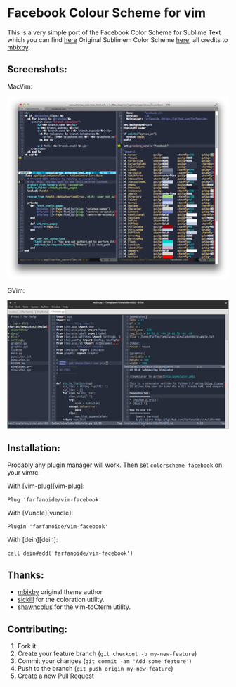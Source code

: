 Facebook Colour Scheme for vim
==============================

This is a very simple port of the Facebook Color Scheme for Sublime Text which
you can find [here][] Original Sublimem Color Scheme [here][], all credits to
[mbixby][].

Screenshots:
------------

MacVim:

![fcs-macvim](screenshots/macvim.png)

GVim:

![fcs-gvim](screenshots/gvim-elementaryos.png)

Installation:
-------------

Probably any plugin manager will work. Then set `colorscheme facebook` on your
vimrc.

With [vim-plug][vim-plug]:

```vim
Plug 'farfanoide/vim-facebook'
```

With [Vundle][vundle]:

```vim
Plugin 'farfanoide/vim-facebook'
```

With [dein][dein]:

```vim
call dein#add('farfanoide/vim-facebook')
```


Thanks:
-------

- [mbixby][] original theme author
- [sickill][] for the coloration utility.
- [shawncplus][] for the vim-toCterm utility.

Contributing:
--------------

1. Fork it
2. Create your feature branch (`git checkout -b my-new-feature`)
3. Commit your changes (`git commit -am 'Add some feature'`)
4. Push to the branch (`git push origin my-new-feature`)
5. Create a new Pull Request

<!-- links -->
[mbixby]: https://github.com/mbixby
[here]: https://github.com/mbixby/facebook-color-scheme
[sickill]: https://github.com/sickill/coloration
[shawncplus]: http://github.com/shawncplus/Vim-toCterm

